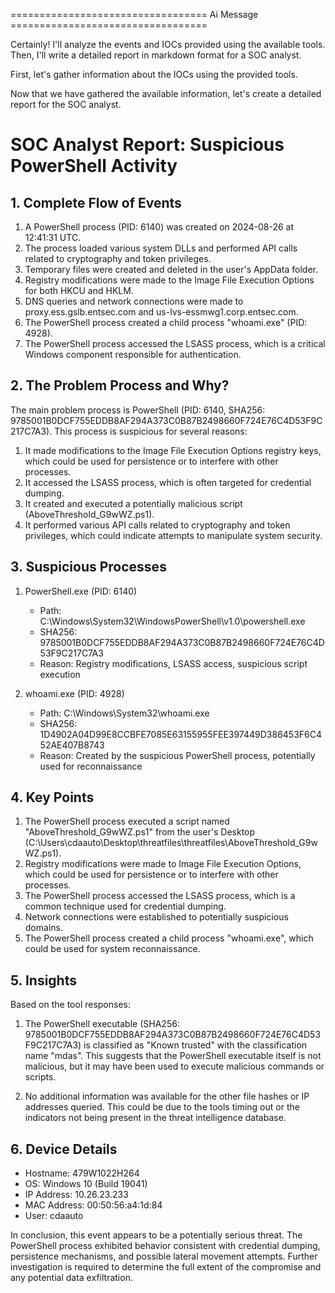 ================================== Ai Message ==================================

Certainly! I'll analyze the events and IOCs provided using the available tools. Then, I'll write a detailed report in markdown format for a SOC analyst.

First, let's gather information about the IOCs using the provided tools.

Now that we have gathered the available information, let's create a detailed report for the SOC analyst.

# SOC Analyst Report: Suspicious PowerShell Activity

## 1. Complete Flow of Events

1. A PowerShell process (PID: 6140) was created on 2024-08-26 at 12:41:31 UTC.
2. The process loaded various system DLLs and performed API calls related to cryptography and token privileges.
3. Temporary files were created and deleted in the user's AppData folder.
4. Registry modifications were made to the Image File Execution Options for both HKCU and HKLM.
5. DNS queries and network connections were made to proxy.ess.gslb.entsec.com and us-lvs-essmwg1.corp.entsec.com.
6. The PowerShell process created a child process "whoami.exe" (PID: 4928).
7. The PowerShell process accessed the LSASS process, which is a critical Windows component responsible for authentication.

## 2. The Problem Process and Why?

The main problem process is PowerShell (PID: 6140, SHA256: 9785001B0DCF755EDDB8AF294A373C0B87B2498660F724E76C4D53F9C217C7A3). This process is suspicious for several reasons:

1. It made modifications to the Image File Execution Options registry keys, which could be used for persistence or to interfere with other processes.
2. It accessed the LSASS process, which is often targeted for credential dumping.
3. It created and executed a potentially malicious script (AboveThreshold_G9wWZ.ps1).
4. It performed various API calls related to cryptography and token privileges, which could indicate attempts to manipulate system security.

## 3. Suspicious Processes

1. PowerShell.exe (PID: 6140)
   - Path: C:\Windows\System32\WindowsPowerShell\v1.0\powershell.exe
   - SHA256: 9785001B0DCF755EDDB8AF294A373C0B87B2498660F724E76C4D53F9C217C7A3
   - Reason: Registry modifications, LSASS access, suspicious script execution

2. whoami.exe (PID: 4928)
   - Path: C:\Windows\System32\whoami.exe
   - SHA256: 1D4902A04D99E8CCBFE7085E63155955FEE397449D386453F6C452AE407B8743
   - Reason: Created by the suspicious PowerShell process, potentially used for reconnaissance

## 4. Key Points

1. The PowerShell process executed a script named "AboveThreshold_G9wWZ.ps1" from the user's Desktop (C:\Users\cdaauto\Desktop\threatfiles\threatfiles\AboveThreshold_G9wWZ.ps1).
2. Registry modifications were made to Image File Execution Options, which could be used for persistence or to interfere with other processes.
3. The PowerShell process accessed the LSASS process, which is a common technique used for credential dumping.
4. Network connections were established to potentially suspicious domains.
5. The PowerShell process created a child process "whoami.exe", which could be used for system reconnaissance.

## 5. Insights

Based on the tool responses:

1. The PowerShell executable (SHA256: 9785001B0DCF755EDDB8AF294A373C0B87B2498660F724E76C4D53F9C217C7A3) is classified as "Known trusted" with the classification name "mdas". This suggests that the PowerShell executable itself is not malicious, but it may have been used to execute malicious commands or scripts.

2. No additional information was available for the other file hashes or IP addresses queried. This could be due to the tools timing out or the indicators not being present in the threat intelligence database.

## 6. Device Details

- Hostname: 479W1022H264
- OS: Windows 10 (Build 19041)
- IP Address: 10.26.23.233
- MAC Address: 00:50:56:a4:1d:84
- User: cdaauto

In conclusion, this event appears to be a potentially serious threat. The PowerShell process exhibited behavior consistent with credential dumping, persistence mechanisms, and possible lateral movement attempts. Further investigation is required to determine the full extent of the compromise and any potential data exfiltration.